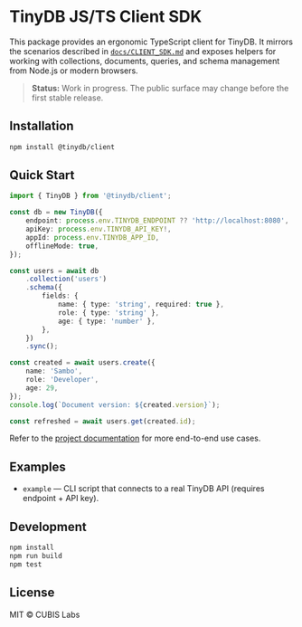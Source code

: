 # TinyDB JS/TS Client SDK

This package provides an ergonomic TypeScript client for TinyDB. It mirrors the scenarios described in [`docs/CLIENT_SDK.md`](../../docs/CLIENT_SDK.md) and exposes helpers for working with collections, documents, queries, and schema management from Node.js or modern browsers.

> **Status:** Work in progress. The public surface may change before the first stable release.

## Installation

```bash
npm install @tinydb/client
```

## Quick Start

```ts
import { TinyDB } from '@tinydb/client';

const db = new TinyDB({
    endpoint: process.env.TINYDB_ENDPOINT ?? 'http://localhost:8080',
    apiKey: process.env.TINYDB_API_KEY!,
    appId: process.env.TINYDB_APP_ID,
    offlineMode: true,
});

const users = await db
    .collection('users')
    .schema({
        fields: {
            name: { type: 'string', required: true },
            role: { type: 'string' },
            age: { type: 'number' },
        },
    })
    .sync();

const created = await users.create({
    name: 'Sambo',
    role: 'Developer',
    age: 29,
});
console.log(`Document version: ${created.version}`);

const refreshed = await users.get(created.id);
```

Refer to the [project documentation](../../docs/CLIENT_SDK.md) for more end-to-end use cases.

## Examples

-   `example` &mdash; CLI script that connects to a real TinyDB API (requires endpoint + API key).

## Development

```bash
npm install
npm run build
npm test
```

## License

MIT © CUBIS Labs
